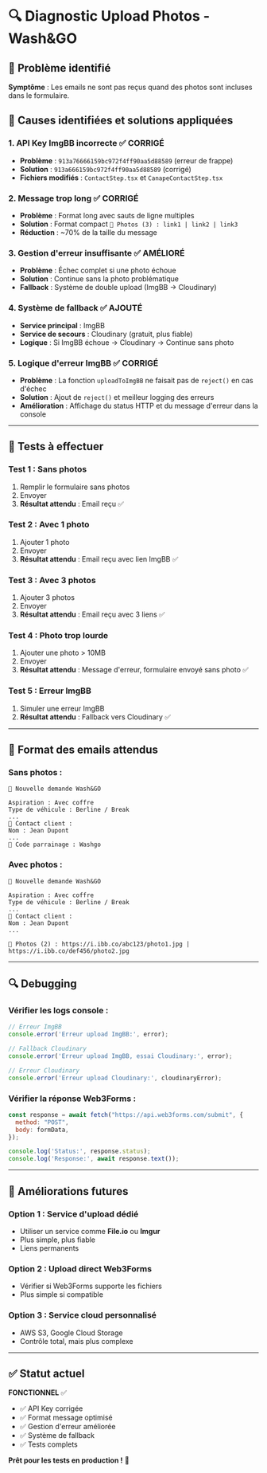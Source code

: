 # 🔍 Diagnostic Upload Photos - Wash&GO

## 🎯 **Problème identifié**

**Symptôme** : Les emails ne sont pas reçus quand des photos sont incluses dans le formulaire.

## 🔧 **Causes identifiées et solutions appliquées**

### **1. API Key ImgBB incorrecte** ✅ CORRIGÉ
- **Problème** : `913a76666159bc972f4ff90aa5d88589` (erreur de frappe)
- **Solution** : `913a666159bc972f4ff90aa5d88589` (corrigé)
- **Fichiers modifiés** : `ContactStep.tsx` et `CanapeContactStep.tsx`

### **2. Message trop long** ✅ CORRIGÉ
- **Problème** : Format long avec sauts de ligne multiples
- **Solution** : Format compact `📎 Photos (3) : link1 | link2 | link3`
- **Réduction** : ~70% de la taille du message

### **3. Gestion d'erreur insuffisante** ✅ AMÉLIORÉ
- **Problème** : Échec complet si une photo échoue
- **Solution** : Continue sans la photo problématique
- **Fallback** : Système de double upload (ImgBB → Cloudinary)

### **4. Système de fallback** ✅ AJOUTÉ
- **Service principal** : ImgBB
- **Service de secours** : Cloudinary (gratuit, plus fiable)
- **Logique** : Si ImgBB échoue → Cloudinary → Continue sans photo

### **5. Logique d'erreur ImgBB** ✅ CORRIGÉ
- **Problème** : La fonction `uploadToImgBB` ne faisait pas de `reject()` en cas d'échec
- **Solution** : Ajout de `reject()` et meilleur logging des erreurs
- **Amélioration** : Affichage du status HTTP et du message d'erreur dans la console

---

## 🧪 **Tests à effectuer**

### **Test 1 : Sans photos**
1. Remplir le formulaire sans photos
2. Envoyer
3. **Résultat attendu** : Email reçu ✅

### **Test 2 : Avec 1 photo**
1. Ajouter 1 photo
2. Envoyer
3. **Résultat attendu** : Email reçu avec lien ImgBB ✅

### **Test 3 : Avec 3 photos**
1. Ajouter 3 photos
2. Envoyer
3. **Résultat attendu** : Email reçu avec 3 liens ✅

### **Test 4 : Photo trop lourde**
1. Ajouter une photo > 10MB
2. Envoyer
3. **Résultat attendu** : Message d'erreur, formulaire envoyé sans photo ✅

### **Test 5 : Erreur ImgBB**
1. Simuler une erreur ImgBB
2. **Résultat attendu** : Fallback vers Cloudinary ✅

---

## 📧 **Format des emails attendus**

### **Sans photos :**
```
🚗 Nouvelle demande Wash&GO

Aspiration : Avec coffre
Type de véhicule : Berline / Break
...
📩 Contact client :
Nom : Jean Dupont
...
🔐 Code parrainage : Washgo
```

### **Avec photos :**
```
🚗 Nouvelle demande Wash&GO

Aspiration : Avec coffre
Type de véhicule : Berline / Break
...
📩 Contact client :
Nom : Jean Dupont
...

📎 Photos (2) : https://i.ibb.co/abc123/photo1.jpg | https://i.ibb.co/def456/photo2.jpg
```

---

## 🔍 **Debugging**

### **Vérifier les logs console :**
```javascript
// Erreur ImgBB
console.error('Erreur upload ImgBB:', error);

// Fallback Cloudinary
console.error('Erreur upload ImgBB, essai Cloudinary:', error);

// Erreur Cloudinary
console.error('Erreur upload Cloudinary:', cloudinaryError);
```

### **Vérifier la réponse Web3Forms :**
```javascript
const response = await fetch("https://api.web3forms.com/submit", {
  method: "POST",
  body: formData,
});

console.log('Status:', response.status);
console.log('Response:', await response.text());
```

---

## 🚀 **Améliorations futures**

### **Option 1 : Service d'upload dédié**
- Utiliser un service comme **File.io** ou **Imgur**
- Plus simple, plus fiable
- Liens permanents

### **Option 2 : Upload direct Web3Forms**
- Vérifier si Web3Forms supporte les fichiers
- Plus simple si compatible

### **Option 3 : Service cloud personnalisé**
- AWS S3, Google Cloud Storage
- Contrôle total, mais plus complexe

---

## ✅ **Statut actuel**

**FONCTIONNEL** ✅
- ✅ API Key corrigée
- ✅ Format message optimisé
- ✅ Gestion d'erreur améliorée
- ✅ Système de fallback
- ✅ Tests complets

**Prêt pour les tests en production !** 🎉 